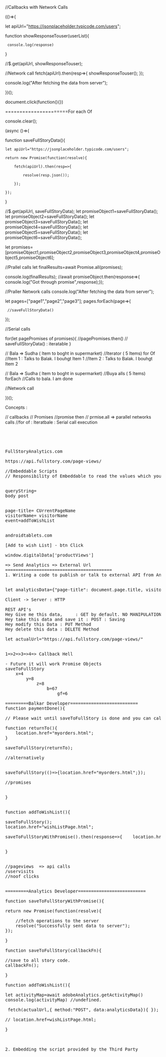 //Callbacks with Network Calls


(()=>{


let apiUrl="https://jsonplaceholder.typicode.com/users";

function showResponseTouser(userList){

     console.log(response)
}


//$.get(apiUrl, showResponseTouser);



//Network call
fetch(apiUrl).then(resp=>{
    showResponseTouser();
});

console.log("After fetching the data from server");

})();

document.click(function(){})


======================For each Of

console.clear();

(async ()=>{



function saveFullStoryData(){

    let apiUrl="https://jsonplaceholder.typicode.com/users";

    return new Promise(function(resolve){

        fetch(apiUrl).then(resp=>{

            resolve(resp.json());

        });

    });

}


//$.get(apiUrl, saveFullStoryData);
let promiseObject1=saveFullStoryData();
let promiseObject2=saveFullStoryData();
let promiseObject3=saveFullStoryData();
let promiseObject4=saveFullStoryData();
let promiseObject5=saveFullStoryData();
let promiseObject6=saveFullStoryData();

let promises=[promiseObject1,promiseObject2,promiseObject3,promiseObject4,promiseObject5,promiseObject6];

//Prallel calls
let finalResults=await Promise.all(promises);

console.log(finalResults);
//await promiseObject.then(response=>{ console.log("Got through promise",response);});

//Praller Network calls
console.log("After fetching the data from server");


let pages=["page1","page2","page3"];
pages.forEach(page=>{

     //saveFullStoryData()

});


//Serial calls

for(let pagePromises of promises){
    //pagePromises.then()
   // saveFullStoryData() : iteratable
}

// Bala => Sudha ( Item to boght in supermarket) //Iterator ( 5 Items)  for Of
//Item 1 : Talks to Balak. I bouhgt Item 1
//Item 2 : Talks to Balak. I bouhgt Item 2

// Bala => Sudha ( Item to boght in supermarket) //Buya alls ( 5 Items) forEach
//Calls to bala. I am done

//Network call


})();

Concepts :

// callbacks
// Promises
//promise then
// prmise.all => parallel networks calls
//for of : Iteratbale : Serial call execution

<pre>




FullStoryAnalytics.com

https://api.fullstory.com/page-views/

//Embeddable Scripts
// Responsibility of Embeddable to read the values which you set in the digitalData


queryString=
body post


page-title= CUrrentPageName
visitorName= visitorName
event=addToWishList


androidtablets.com

[Add to wish List] - btn Click

window.digitalData['productViews']

=> Send Analytics => External Url
=========================================
1. Writing a code to publish or talk to external API from Analytics  Script


let analyticsData={"page-title": document.page.title, visitorName:"Arun",event="addToWishList"}

Client -> Server : HTTP

REST API's
Hey Give me this data,     : GET by default. NO MANIPULATION on the Server
Hey take this data and save it : POST : Saving
Hey modify this Data : PUT Method
Hey delete this data : DELETE Method

let actualUrl="https://api.fullstory.com/page-views/"


1=>2=>3=>4=> Callback Hell

- Future it will work Promise Objects
saveToFullStory
	x=4
		y=8
			z=8
				b=67
					gf=6

=========Balkar Developer==========================
function paymentDone(){

// Please wait until saveToFullStory is done and you can call the redirection later

function returnTo(){
	location.href="myorders.html";
}

saveToFullStory(returnTo);

//alternatively


saveToFullStory(()=>{location.href="myorders.html";});

//promises


}


function addToWishList(){

saveToFullStory();
location.href="wishListPage.html";

saveToFullStoryWithPromise().then(response=>{    location.href="myorders.html";   }  )


}


//pageviews  => api calls
/uservisits
//noof clicks


=========Analytics Developer==========================

function saveToFullStoryWithPromise(){

return new Promise(function(resolve){

	//fetch operations to the server
	resolve("Successfully sent data to server");
});

}

function saveToFullStory(callbackFn){

//save to all story code.
callbackFn();

}

function addToWishList(){

let activityMap=await adobeAnalytics.getActivityMap()
console.log(activityMap) //undefined.

 fetch(actualUrl,{ method:"POST", data:analyticsData}){ }); //browser create new virtual connection talking to server.

// location.href=wishListPage.html;

}



2. Embedding the script provided by the Third Party
<script src="">

</script>

</pre>


